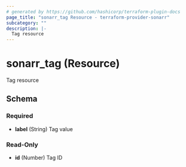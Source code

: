 ```yaml
---
# generated by https://github.com/hashicorp/terraform-plugin-docs
page_title: "sonarr_tag Resource - terraform-provider-sonarr"
subcategory: ""
description: |-
  Tag resource
---
```


# sonarr_tag (Resource)

Tag resource



<!-- schema generated by tfplugindocs -->
## Schema

### Required

- **label** (String) Tag value

### Read-Only

- **id** (Number) Tag ID


